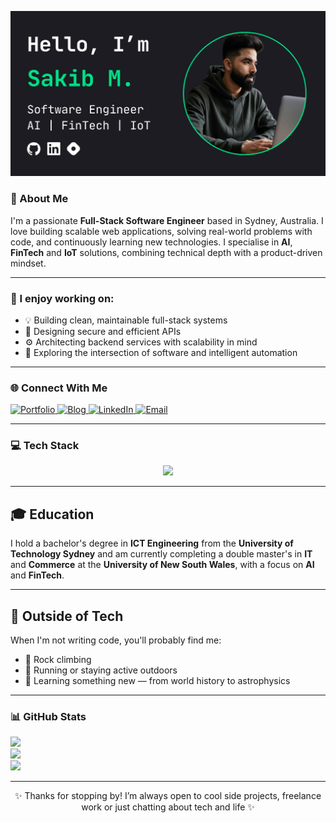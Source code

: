 ![Musfiqur Sakib](https://raw.githubusercontent.com/mrsakib94/mrsakib94/refs/heads/main/public/og-image.png)

### 🚀 About Me

I'm a passionate **Full-Stack Software Engineer** based in Sydney, Australia. I love building scalable web applications, solving real-world problems with code, and continuously learning new technologies. I specialise in **AI**, **FinTech** and **IoT** solutions, combining technical depth with a product-driven mindset.

---

### 🧠 I enjoy working on:

- 💡 Building clean, maintainable full-stack systems
- 🔐 Designing secure and efficient APIs
- ⚙️ Architecting backend services with scalability in mind
- 🧠 Exploring the intersection of software and intelligent automation

---

### 🌐 Connect With Me

<p>
  <a href="https://mrsakib.com" target="_blank" rel="noopener noreferrer">
    <img src="https://img.shields.io/badge/Portfolio-000000?style=for-the-badge&logo=vercel&logoColor=white" alt="Portfolio">
  </a>
  <a href="https://blog.mrsakib.com" target="_blank" rel="noopener noreferrer">
    <img src="https://img.shields.io/badge/Blog-2962FF?style=for-the-badge&logo=hashnode&logoColor=white" alt="Blog">
  </a>
  <a href="https://www.linkedin.com/in/mrsakib94/" target="_blank" rel="noopener noreferrer">
    <img src="https://img.shields.io/badge/LinkedIn-0077B5?style=for-the-badge&logo=linkedin&logoColor=white" alt="LinkedIn">
  </a>
  <a href="mailto:hello@mrsakib.com">
    <img src="https://img.shields.io/badge/Email-D14836?style=for-the-badge&logo=gmail&logoColor=white" alt="Email">
  </a>
</p>

---

### 💻 Tech Stack

<p align="center">
  <img src="https://skillicons.dev/icons?i=ts,js,py,c,java,html,css,tailwind,sass,nodejs,nestjs,nextjs,react,express,flask,mysql,postgres,mongodb,redis,jest,aws,vercel,github,gitlab,postman,docker,linux,raspberrypi,supabase,figma" />
</p>

---

## 🎓 Education

I hold a bachelor's degree in **ICT Engineering** from the **University of Technology Sydney** and am currently completing a double master's in **IT** and **Commerce** at the **University of New South Wales**, with a focus on **AI** and **FinTech**.

---

## 🌿 Outside of Tech

When I'm not writing code, you'll probably find me:

- 🧗 Rock climbing
- 🏃 Running or staying active outdoors
- 🧘 Learning something new — from world history to astrophysics

---

### 📊 GitHub Stats

![](https://github-readme-stats.vercel.app/api?username=mrsakib94&theme=dark&hide_border=true&include_all_commits=true&count_private=true)  
![](https://github-readme-streak-stats.herokuapp.com/?user=mrsakib94&theme=dark&hide_border=true)  
![](https://github-readme-stats.vercel.app/api/top-langs/?username=mrsakib94&theme=dark&hide_border=true&include_all_commits=true&count_private=true&layout=compact)

---

<p align="center">
✨ Thanks for stopping by! I’m always open to cool side projects, freelance work or just chatting about tech and life ✨
</p>
